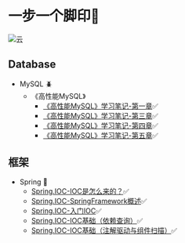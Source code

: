 # 一步一个脚印👣
![云](https://user-images.githubusercontent.com/118878596/205536454-dab934c5-a367-48ce-bfe6-a40b49beb177.jpg)


## Database
- MySQL :beetle:
   - 《高性能MySQL》
      - [《高性能MySQL》学习笔记-第一章](https://github.com/ClassmateGuo/blog/issues/1)✅
      - [《高性能MySQL》学习笔记-第三章](https://github.com/ClassmateGuo/blog/issues/2)✅
      - [《高性能MySQL》学习笔记-第四章](https://github.com/ClassmateGuo/blog/issues/3)✅
      - [《高性能MySQL》学习笔记-第五章](https://github.com/ClassmateGuo/blog/issues/9)✅

      
## 框架
- Spring :turtle:
   - [Spring.IOC-IOC是怎么来的？](https://github.com/ClassmateGuo/blog/issues/4)✅
   - [Spring.IOC-SpringFramework概述](https://github.com/ClassmateGuo/blog/issues/5)✅
   - [Spring.IOC-入门IOC](https://github.com/ClassmateGuo/blog/issues/6)✅
   - [Spring.IOC-IOC基础（依赖查询）](https://github.com/ClassmateGuo/blog/issues/7)✅
   - [Spring.IOC-IOC基础（注解驱动与组件扫描）](https://github.com/ClassmateGuo/blog/issues/8)✅
